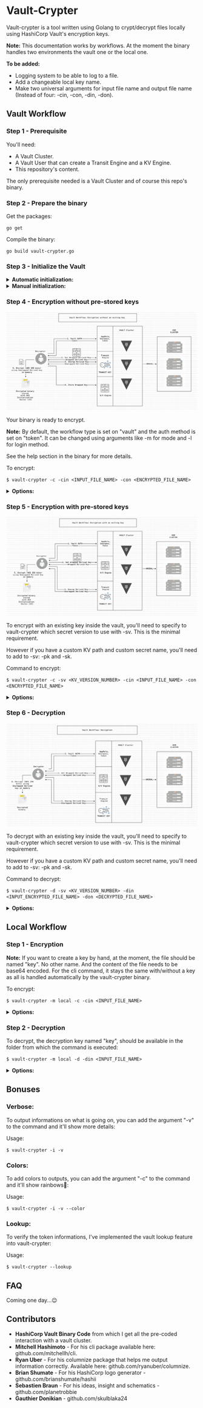 # Vault-Crypter
Vault-crypter is a tool written using Golang to crypt/decrypt files locally using HashiCorp Vault's encryption keys.

**Note:** This documentation works by workflows. At the moment the binary handles two environments the vault one or the local one.

**To be added:** 
* Logging system to be able to log to a file.
* Add a changeable local key name.
* Make two universal arguments for input file name and output file name (Instead of four: -cin, -con, -din, -don).

## Vault Workflow

### Step 1 - Prerequisite

You'll need:
* A Vault Cluster.
* A Vault User that can create a Transit Engine and a KV Engine. 
* This repository's content.

The only prerequisite needed is a Vault Cluster and of course this repo's binary.

### Step 2 - Prepare the binary

Get the packages:
```
go get 
```

Compile the binary:
```
go build vault-crypter.go
```

### Step 3 - Initialize the Vault

<details><summary><b>Automatic initialization:</b></summary>

The KV Engine, the Transit Engine and the key generation will be handle here automatically by the Vault-Crypter binary.

Three authentification methods are supported: token, userpass, approle.

Here is the list of the environment variables to provide vault-crypter with Vault connection information:

**Note:** All original Vault client environment variable should be compatible, however not all have been tested...

* VAULT_ADDR - REQUIRED - Must be the Vault cluster active node - Format: https://FQDN:8200
* VAULT_CACERT - CA can be specified to verify vault https certificate
* VAULT_SKIP_VERIFY - To avoid ssl verification
* VAULT_NAMESPACE - To set the namespace
* VAULT_TOKEN - If you are using the token auth method on Vault
* VAULT_ROLE_ID - If you are using the approle auth method on Vault
* VAULT_SECRET_ID - If you are using the approle auth method on Vault
* VAULT_USERNAME - If you are using the userpass auth method on Vault
* VAULT_PASSWORD - If you are using the userpass auth method on Vault

The first step is to set the VAULT_ADDR and the VAULT_CACERT if needed:

```
$ export VAULT_ADDR="https://VAULT_DOMAIN/"
```
	
Then export the variable with the user info to create the transit and KV engine:
```
$ export VAULT_TOKEN="s.XXXXXXXXXXXXXXXXXXXX"
```

Then use vault-crypter to init the vault environment:
```
$ vault-crypter -i
```
</details>

<details><summary><b>Manual initialization:</b></summary>

Log in to the vault and add:
* A KV engine version 2. You'll then need to use the argument "-pk" to specify the name to vault-crypter.
* A Transit engine. Same here with the argument "-pt".
* An "Encryption Key" using the "aes256-gcm96" type. Same here with the argument "-kt".

**Note:** For more details about the arguments, see the help section in the binary.
</details>

### Step 4 - Encryption without pre-stored keys
![alt text](docs/Vault_Workflow_-_Encryption_without_an_existing_key.png "Encryption without pre-stored keys")

Your binary is ready to encrypt.

**Note:** By default, the workflow type is set on "vault" and the auth method is set on "token". It can be changed using arguments like -m for mode and -l for login method. 

See the help section in the binary for more details.

To encrypt:
```
$ vault-crypter -c -cin <INPUT_FILE_NAME> -con <ENCRYPTED_FILE_NAME>
```

<details><summary><b>Options:</b></summary>

Generally available arguments (not required):
* -l: The Vault auth login method available are: token, userpass, approle (default "token").
* -m: Mode to be used, can be local or vault (default "vault").

Required arguments:
* -c: To crypt file or binary.

Optional arguments (not required):
* -pt: Add a custom path for the transit engine (default "vault-crypter-transit").
* -kt: Key name for the transit engine (default "key").
* -pk: Add a custom path for the kv engine (default "vault-crypter-kv").
* -sk: Secret name for the stored wrapped key in the kv engine (default "transit-key").
* -p: Add a path to retrieve and create crypted and decrypt files. Works with -cin & -con Don't forget the / at the end ! (default "./").
* -cin: Add a crypt input file name without a path, just the name ! (default "input").
* -con: Add a crypt output file name without a path, just the name ! (default "encryptedfile").

</details>

### Step 5 - Encryption with pre-stored keys
![alt text](docs/Vault_Workflow_-_Encryption_with_an_existing_key.png "Encryption with pre-stored keys")

To encrypt with an existing key inside the vault, you'll need to specify to vault-crypter which secret version to use with -sv.
This is the minimal requirement. 

However if you have a custom KV path and custom secret name, you'll need to add to -sv: -pk and -sk.

Command to encrypt:
```
$ vault-crypter -c -sv <KV_VERSION_NUMBER> -cin <INPUT_FILE_NAME> -con <ENCRYPTED_FILE_NAME>
```

<details><summary><b>Options:</b></summary>

Generally available arguments (not required):
* -l: The Vault auth login method available are: token, userpass, approle (default "token").
* -m: Mode to be used, can be local or vault (default "vault").

Required arguments:
* -c: To crypt file or binary.
* -sv: Version number for the stored wrapped key in the kv engine.

Optional arguments (not required):
* -pt: Add a custom path for the transit engine (default "vault-crypter-transit").
* -kt: Key name for the transit engine (default "key").
* -pk: Add a custom path for the kv engine (default "vault-crypter-kv").
* -sk: Secret name for the stored wrapped key in the kv engine (default "transit-key").
* -p: Add a path to retrieve and create crypted and decrypt files. Works with -cin & -con Don't forget the / at the end ! (default "./").
* -cin: Add a crypt input file name without a path, just the name ! (default "input").
* -con: Add a crypt output file name without a path, just the name ! (default "encryptedfile").

</details>

### Step 6 - Decryption
![alt text](docs/Vault_Workflow_-_Decryption.png "Decryption")

To decrypt with an existing key inside the vault, you'll need to specify to vault-crypter which secret version to use with -sv.
This is the minimal requirement. 

However if you have a custom KV path and custom secret name, you'll need to add to -sv: -pk and -sk.

Command to decrypt:
```
$ vault-crypter -d -sv <KV_VERSION_NUMBER> -din <INPUT_ENCRYPTED_FILE_NAME> -don <DECRYPTED_FILE_NAME>
```

<details><summary><b>Options:</b></summary>

Generally available arguments (not required):
* -l: The Vault auth login method available are: token, userpass, approle (default "token").
* -m: Mode to be used, can be local or vault (default "vault").

Required arguments:
* -d: To decrypt file or binary.
* -sv: Version number for the stored wrapped key in the kv engine.

Optional arguments (not required):
* -pt: Add a custom path for the transit engine (default "vault-crypter-transit").
* -kt: Key name for the transit engine (default "key").
* -pk: Add a custom path for the kv engine (default "vault-crypter-kv").
* -sk: Secret name for the stored wrapped key in the kv engine (default "transit-key").
* -p: Add a path to retrieve and create crypted and decrypt files. Works with -din & -don Don't forget the / at the end ! (default "./").
* -din: Add a decrypt input file name without a path, just the name ! (default "encryptedfile").
* -don: Add a decrypt output file name without a path, just the name ! (default "decryptedfile").

</details>

## Local Workflow

### Step 1 - Encryption

**Note:** If you want to create a key by hand, at the moment, the file should be named "key". No other name. And the content of the file needs to be base64 encoded. For the cli command, it stays the same with/without a key as all is handled automatically by the vault-crypter binary.

To encrypt:
```
$ vault-crypter -m local -c -cin <INPUT_FILE_NAME>
```

<details><summary><b>Options:</b></summary>

Required arguments:
* -m: Mode to be used, can be local or vault (default "vault").
* -c: To crypt file or binary.

Optional arguments (not required):
* -p: Add a path to retrieve and create crypted and decrypt files. Works with -cin & -con Don't forget the / at the end ! (default "./").
* -cin: Add a crypt input file name without a path, just the name ! (default "input").
* -con: Add a crypt output file name without a path, just the name ! (default "encryptedfile").

</details>

### Step 2 - Decryption

To decrypt, the decryption key named "key", should be available in the folder from which the command is executed:
```
$ vault-crypter -m local -d -din <INPUT_FILE_NAME>
```

<details><summary><b>Options:</b></summary>

Required arguments:
* -m: Mode to be used, can be local or vault (default "vault").
* -d: To decrypt file or binary.

Optional arguments (not required):
* -p: Add a path to retrieve and create crypted and decrypt files. Works with -din & -don Don't forget the / at the end ! (default "./").
* -din: Add a decrypt input file name without a path, just the name ! (default "encryptedfile").
* -don: Add a decrypt output file name without a path, just the name ! (default "decryptedfile").

</details>

## Bonuses

### Verbose:

To output informations on what is going on, you can add the argument "-v" to the command and it'll show more details:

Usage:
```
$ vault-crypter -i -v
```

### Colors:

To add colors to outputs, you can add the argument "-c" to the command and it'll show rainbows:rainbow::

Usage:
```
$ vault-crypter -i -v --color
```

### Lookup:

To verify the token informations, I've implemented the vault lookup feature into vault-crypter:

Usage:
```
$ vault-crypter --lookup
```

## FAQ

Coming one day...:wink:

## Contributors
* **HashiCorp Vault Binary Code** from which I get all the pre-coded interaction with a vault cluster.
* **Mitchell Hashimoto** - For his cli package available here: github.com/mitchellh/cli.
* **Ryan Uber** - For his columnize package that helps me output information correctly. Available here: github.com/ryanuber/columnize.
* **Brian Shumate** - For his HashiCorp logo generator - github.com/brianshumate/hashii
* **Sebastien Braun** - For his ideas, insight and schematics - github.com/planetrobbie
* **Gauthier Donikian** - github.com/skulblaka24
